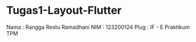 # Tugas1-Layout-Flutter

Nama : Rangga Restu Ramadhani
NIM  : 123200124
Plug : IF - E Praktikum TPM
